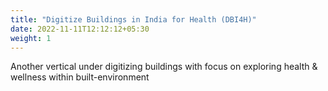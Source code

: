 ```yaml
---
title: "Digitize Buildings in India for Health (DBI4H)"
date: 2022-11-11T12:12:12+05:30
weight: 1
---
```


Another vertical under digitizing buildings with focus on exploring health & wellness within built-environment
